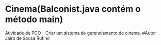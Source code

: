 # Cinema(Balconist.java contém o método main)
Atividade de POO - Criar um sistema de gerenciamento de cinema.
#Autor Jairo de Sousa Rufino
